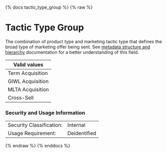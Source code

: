 {% docs tactic_type_group %}
{% raw %}

<a name="tactic_type_group"></a>
# Tactic Type Group

The combination of product type and marketing tactic type that defines the broad type of
marketing offer being sent. See [metadata structure and hierarchy](#!/model/model.aaa_life_data_platform.staging_metadata_metadata)
documentation for a better understanding of this field.

|   Valid values   |
|------------------|
| Term Acquisition |
| GIWL Acquisition |
| MLTA Acquisition |
| Cross-Sell       |

### Security and Usage Information
|     |     |
| --- | --- |
| Security Classification: | Internal |
| Usage Requirement:       | Deidentified |

{% endraw %}
{% enddocs %}